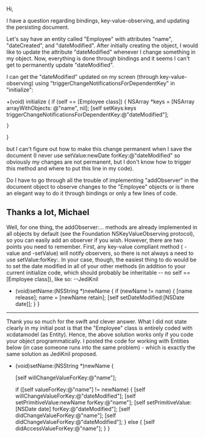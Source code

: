 Hi,

I have a question regarding bindings, key-value-observing, and updating the persisting document.

Let's say have an entity called "Employee" with attributes "name", "dateCreated", and "dateModified".  After initially creating the object, I would like to update the attribute "dateModified" whenever I change something in my object.  Now, everything is done through bindings and it seems I can't get to permanently update "dateModified".

I can get the "dateModified" updated on my screen (through key-value-observing) using "triggerChangeNotificationsForDependentKey" in "initialize":
     
 +(void) initialize	{
 	if (self == [Employee class])	{
 		NSArray *keys = [NSArray arrayWithObjects:
 			@"name", nil];
 		[self setKeys:keys triggerChangeNotificationsForDependentKey:@"dateModified"];
 		
 	}
 }

but I can't figure out how to make this change permanent when I save the document (I never use setValue:newDate forKey:@"dateModified" so obviously my changes are not permanent, but I don't know how to trigger this method and where to put this line in my code).

Do I have to go through all the trouble of implementing "addObserver" in the document object to observe changes to the "Employee" objects or is there an elegant way to do it through bindings or only a few lines of code.

Thanks a lot, Michael
----
Well, for one thing, the     addObserver:... methods are already implemented in all objects by default (see the Foundation NSKeyValueObserving protocol), so you can easily add an observer if you wish. However, there are two points you need to remember. First, any key-value compliant method (    -value and     -setValue) will notify observers, so there is not always a need to use     setValue:forKey:. In your case, though, the easiest thing to do would be to set the date modified in all of your other methods (in addition to your current     initialize code, which should probably be inheritable -- no     self == [Employee class]), like so: --JediKnil

    
 - (void)setName:(NSString *)newName
 {
 	if (newName != name) {
 		[name release];
 		name = [newName retain];
 		[self setDateModified:[NSDate date]];
 	}
 }

----
Thank you so much for the swift and clever answer.  What I did not state clearly in my initial post is that the "Employee" class is entirely coded with xcdatamodel (as Entity).  Hence, the above solution works only if you code your object programmatically.  I posted the code for working with Entities below (in case someone runs into the same problem) - which is exactly the same solution as JediKnil proposed.


    
 - (void)setName:(NSString *)newName	{
 	
 	[self willChangeValueForKey:@"name"];
 	
 	if ([self valueForKey:@"name"] != newName)	{
 		[self willChangeValueForKey:@"dateModified"];
 		[self setPrimitiveValue:newName forKey:@"name"];
 		[self setPrimitiveValue:[NSDate date] forKey:@"dateModified"];
 		[self didChangeValueForKey:@"name"];
 		[self didChangeValueForKey:@"dateModified"];
 	}
 	else	{
 		[self didAccessValueForKey:@"name"];
 	}
 }
